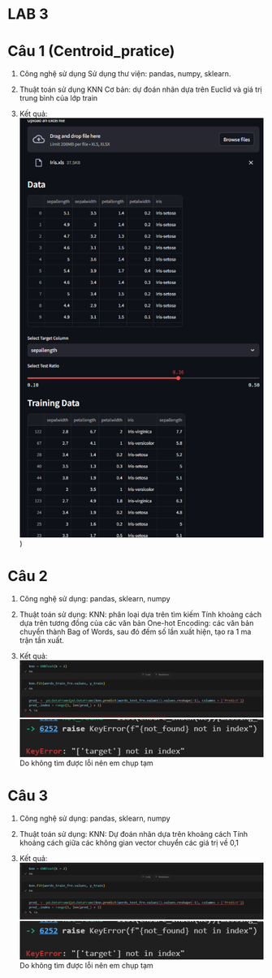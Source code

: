 # LAB 3
# Câu 1 (Centroid_pratice)
1. Công nghệ sử dụng
    Sử dụng thư viện: pandas, numpy, sklearn.

2. Thuật toán sử dụng
    KNN Cơ bản: dự đoán nhãn dựa trên Euclid và giá trị trung bình của lớp train

3. Kết quả:
    ![alt text](image.png)
)

# Câu 2
1. Công nghệ sử dụng: 
    pandas, sklearn, numpy

2. Thuật toán sử dụng:
    KNN: phân loại dựa trên tìm kiếm
    Tính khoảng cách dựa trên tương đồng của các văn bản
    One-hot Encoding: các văn bản chuyển thành Bag of Words, sau đó đếm số lần xuất hiện, tạo ra 1 ma trận tần xuất.

3. Kết quả:
    ![alt text](image_copy.png)
    ![alt text](image_copy_2.png)
    Do không tìm được lỗi nên em chụp tạm 

# Câu 3
1. Công nghệ sử dụng: 
    pandas, sklearn, numpy

2. Thuật toán sử dụng:
    KNN: Dự đoán nhãn dựa trên khoảng cách 
    Tính khoảng cách giữa các không gian vector
    chuyển các giá trị về 0,1

3. Kết quả:
    ![alt text](image_copy.png)
    ![alt text](image_copy_2.png)
    Do không tìm được lỗi nên em chụp tạm 